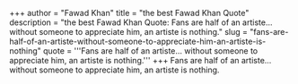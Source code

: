 +++
author = "Fawad Khan"
title = "the best Fawad Khan Quote"
description = "the best Fawad Khan Quote: Fans are half of an artiste... without someone to appreciate him, an artiste is nothing."
slug = "fans-are-half-of-an-artiste-without-someone-to-appreciate-him-an-artiste-is-nothing"
quote = '''Fans are half of an artiste... without someone to appreciate him, an artiste is nothing.'''
+++
Fans are half of an artiste... without someone to appreciate him, an artiste is nothing.
